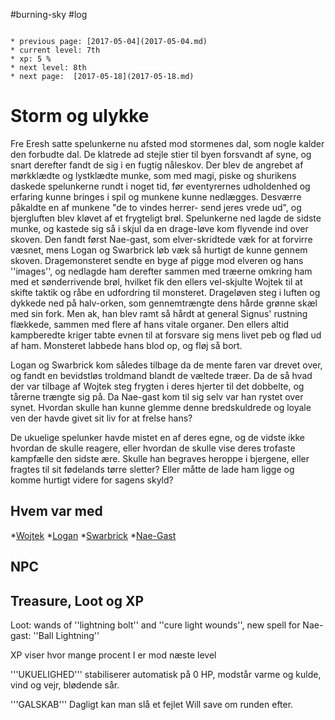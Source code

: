 #burning-sky #log

```ad-info

* previous page: [2017-05-04](2017-05-04.md)
* current level: 7th
* xp: 5 %
* next level: 8th
* next page:  [2017-05-18](2017-05-18.md) 
```

# Storm og ulykke  
Fre Eresh satte spelunkerne nu afsted mod stormenes dal, som nogle kalder den forbudte dal. De klatrede ad stejle stier til byen forsvandt af syne, og snart derefter fandt de sig i en fugtig nåleskov. Der blev de angrebet af mørkklædte og lystklædte munke, som med magi, piske og shurikens daskede spelunkerne rundt i noget tid, før eventyrernes udholdenhed og erfaring kunne bringes i spil og munkene kunne nedlægges. Desværre påkaldte en af munkene "de to vindes herrer- send jeres vrede ud", og bjergluften blev kløvet af et frygteligt brøl. Spelunkerne ned lagde de sidste munke, og kastede sig så i skjul da en drage-løve kom flyvende ind over skoven. Den fandt først Nae-gast, som elver-skridtede væk for at forvirre væsnet, mens Logan og Swarbrick løb væk så hurtigt de kunne gennem skoven. Dragemonsteret sendte en byge af pigge mod elveren og hans ''images'', og nedlagde ham derefter sammen med træerne omkring ham med et sønderrivende brøl, hvilket fik den ellers vel-skjulte Wojtek til at skifte taktik og råbe en udfordring til monsteret. Drageløven steg i luften og dykkede ned på halv-orken, som gennemtrængte dens hårde grønne skæl med sin fork. Men ak, han blev ramt så hårdt at general Signus' rustning flækkede, sammen med flere af hans vitale organer. Den ellers altid kampberedte kriger tabte evnen til at forsvare sig mens livet peb og flød ud af ham. Monsteret labbede hans blod op, og fløj så bort.
Logan og Swarbrick kom således tilbage da de mente faren var drevet over, og fandt en bevidstløs troldmand blandt de væltede træer. Da de så hvad der var tilbage af Wojtek steg frygten i deres hjerter til det dobbelte, og tårerne trængte sig på. Da Nae-gast kom til sig selv var han rystet over synet. Hvordan skulle han kunne glemme denne bredskuldrede og loyale ven der havde givet sit liv for at frelse hans?
De ukuelige spelunker havde mistet en af deres egne, og de vidste ikke hvordan de skulle reagere, eller hvordan de skulle vise deres trofaste kampfælle den sidste ære. Skulle han begraves heroppe i bjergene, eller fragtes til sit fødelands tørre sletter? Eller måtte de lade ham ligge og komme hurtigt videre for sagens skyld?
## Hvem var med 
*[Wojtek](Wojtek.md)
*[Logan](Logan.md)
*[Swarbrick](Swarbrick%20Everwood.md)
*[Nae-Gast](Nae-Gast%20Oldknist.md) 
## NPC 
## Treasure, Loot og XP 
Loot: wands of ''lightning bolt'' and ''cure light wounds'', new spell for Nae-gast: ''Ball Lightning''
XP viser hvor mange procent I er mod næste level
'''UKUELIGHED''' stabiliserer automatisk på 0 HP, modstår varme og kulde, vind og vejr, blødende sår.
'''GALSKAB''' Dagligt kan man slå et fejlet Will save om runden efter.

